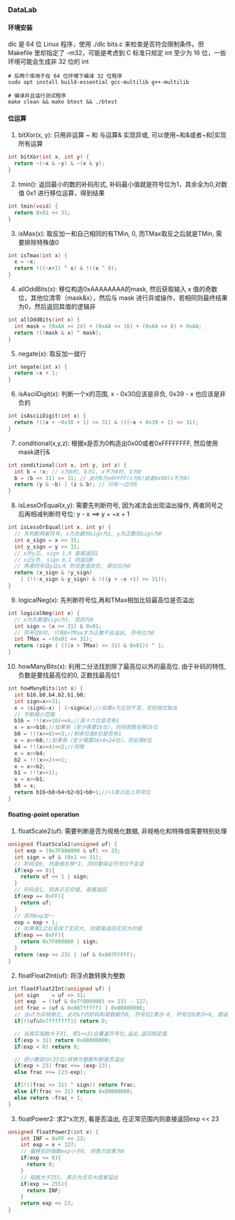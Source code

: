 ### DataLab


#### 环境安装

dlc 是 64 位 Linux 程序，使用 ./dlc bits.c 来检查是否符合限制条件。但 Makefile 里却指定了 -m32，可能是考虑到 C 标准只规定 int 至少为 16 位，一些环境可能会生成非 32 位的 int

```shell
# 后两个库用于在 64 位环境下编译 32 位程序
sudo apt install build-essential gcc-multilib g++-multilib

# 编译并且运行测试程序
make clean && make btest && ./btest
```


#### 位运算

1. bitXor(x, y): 只用非运算 ~ 和 与运算& 实现异或, 可以使用~和&或者~和|实现所有运算
```c
int bitXor(int x, int y) {
  return ~(~x & ~y) & ~(x & y);
}
```


2. tmin(): 返回最小的数的补码形式, 补码最小值就是符号位为1，其余全为0,对数值 0x1 进行移位运算，得到结果
```c
int tmin(void) {
  return 0x01 << 31;
}
```


3. isMax(x): 取反加一和自己相同的有TMin, 0, 而TMax取反之后就是TMin, 需要排除特殊值0
```c
int isTmax(int x) {
  x = ~x;
  return !((~x+1) ^ x) & !!(x ^ 0);
}
```


4. allOddBits(x): 移位构造0xAAAAAAAA的mask, 然后获取输入 x 值的奇数位，其他位清零（mask&x），然后与 mask 进行异或操作，若相同则最终结果为0，然后返回其值的逻辑非
```c
int allOddBits(int x) {
  int mask = (0xAA << 24) + (0xAA << 16) + (0xAA << 8) + 0xAA;
  return !((mask & x) ^ mask);
}
```


5. negate(x): 取反加一就行
```c
int negate(int x) {
  return ~x + 1;
}
```


6. isAsciiDigit(x): 判断一个x的范围, x - 0x30应该是非负, 0x39 - x 也应该是非负的
```c
int isAsciiDigit(int x) {
  return !((x + ~0x30 + 1) >> 31) & !((~x + 0x39 + 1) >> 31);
}
```


7. conditional(x,y,z): 根据x是否为0构造出0x00或者0xFFFFFFFF, 然后使用mask进行&
```c
int conditional(int x, int y, int z) {
  int b = !x; // x为0时, b为1, x不为0时, b为0
  b = (b << 31) >> 31; // 此时b为x0FFFF(x为0)或者0x00(x不为0)
  return (y & ~b) | (z & b); // 只有一边为0
}
```


8. isLessOrEqual(x,y): 需要先判断符号, 因为减法会出现溢出操作, 两者同号之后再相减判断符号位: y - x ==> y + ~x + 1
```c
int isLessOrEqual(int x, int y) {
  // 先判断两者符号, x为负数则sign为1, y为正数则sign为0
  int x_sign = x >> 31;
  int y_sign = y >> 31;
  // x负y正, sign 1,0 直接返回1
  // x正y负, sign 0,1 则返回0
  // 两者同号且y比x大 则该差值非负, 移位后为0
  return (x_sign & !y_sign)
    | (!(~x_sign & y_sign) & !((y + ~x +1) >> 31));
}
```


9. logicalNeg(x): 先判断符号位,再和TMax相加比较最高位是否溢出
```c
int logicalNeg(int x) {
  // x为负数是sign为1, 否则为0
  int sign = (x >> 31) & 0x01;
  // 符号位0时, 只有0+TMax才为正数不会溢出, 符号位为0
  int TMax = ~(0x01 << 31);
  return (sign | (((x + TMax) >> 31) & 0x01)) ^ 1;
}
```


10.  howManyBits(x): 利用二分法找到除了最高位以外的最高位. 由于补码的特性, 负数是要找最高位的0, 正数找最高位1
```c
int howManyBits(int x) {
  int b16,b8,b4,b2,b1,b0;
  int sign=x>>31;
  x = (sign&~x) | (~sign&x);//如果x为正则不变，否则按位取反
  // 不断缩小范围
  b16 = !!(x>>16)<<4;//高十六位是否有1
  x = x>>b16;//如果有（至少需要16位），则将原数右移16位
  b8 = !!(x>>8)<<3;//剩余位高8位是否有1
  x = x>>b8;//如果有（至少需要16+8=24位），则右移8位
  b4 = !!(x>>4)<<2;//同理
  x = x>>b4;
  b2 = !!(x>>2)<<1;
  x = x>>b2;
  b1 = !!(x>>1);
  x = x>>b1;
  b0 = x;
  return b16+b8+b4+b2+b1+b0+1;//+1表示加上符号位
}
```



#### floating-point operation

1. floatScale2(uf): 需要判断是否为规格化数据, 非规格化和特殊值需要特别处理
```c
unsigned floatScale2(unsigned uf) {
  int exp = (0x7F800000 & uf) >> 23;
  int sign = uf & (0x1 << 31);
  // 阶码全0, 则直接左移*2, 同时要保证符号位不会变
  if(exp == 0){
    return uf << 1 | sign;
  }
  // 阶码全1, 则表示无穷值, 直接返回
  if(exp == 0xFF){
    return uf;
  }
  // 否则exp加一
  exp = exp + 1;
  // 如果乘2之后变成了无穷大, 则直接返回无穷大的值
  if(exp == 0xFF){
    return 0x7F800000 | sign;
  }
  return (exp << 23) | (uf & 0x807FFFFF);
}
```


2. floatFloat2Int(uf): 将浮点数转换为整数
```c
int floatFloat2Int(unsigned uf) {
  int sign    = uf >> 31;
  int exp  = ((uf & 0x7f800000) >> 23) - 127;
  int frac = (uf & 0x007fffff) | 0x00800000;
  // 当uf为非规格化, 此时uf的阶码和尾数都为0, 符号位1表示-0, 符号位0表示+0, 都返回0
  if(!(uf&0x7fffffff)) return 0;

  // 当真实指数大于31, 即1<<31会覆盖符号位,溢出,返回规定值
  if(exp > 31) return 0x80000000;
  if(exp < 0) return 0;

  // 把小数部分(23位)转换为整数判断是否溢出
  if(exp > 23) frac <<= (exp-23);
  else frac >>= (23-exp);

  if(!((frac >> 31) ^ sign)) return frac;
  else if(frac >> 31) return 0x80000000;
  else return ~frac + 1;
}
```


3. floatPower2: 求2^x次方, 看是否溢出, 在正常范围内则直接返回exp << 23
```c
unsigned floatPower2(int x) {
    int INF = 0xFF << 23;
    int exp = x + 127;
    // 偏移后的指数exp小于0, 则表示结果为0
    if(exp <= 0){
      return 0;
    }
    // 指数大于255, 表示为无穷大或者溢出
    if(exp >= 255){
      return INF;
    }
    return exp << 23;
}
```